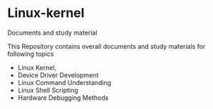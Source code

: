 # Linux-kernel
Documents and study material

This Repository contains overall documents and study materials for following topics
- Linux Kernel, 
- Device Driver Development
- Linux Command Understanding
- Linux Shell Scripting
- Hardware Debugging Methods
